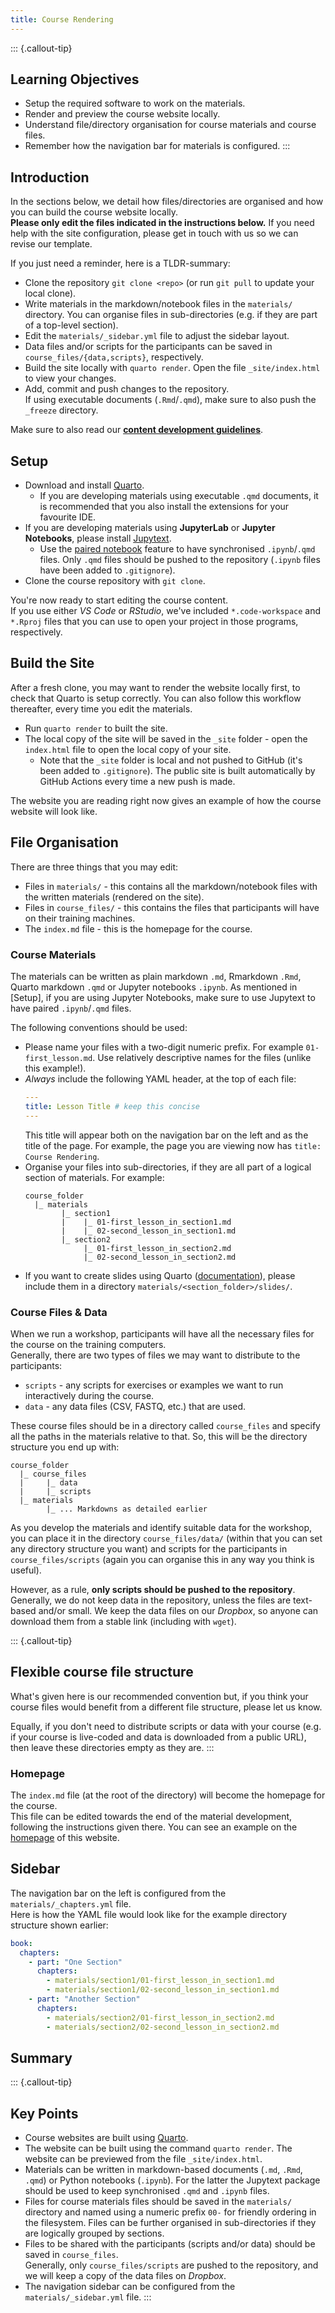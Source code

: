 ```yaml
---
title: Course Rendering
---
```


::: {.callout-tip}
## Learning Objectives

- Setup the required software to work on the materials.
- Render and preview the course website locally.
- Understand file/directory organisation for course materials and course files.
- Remember how the navigation bar for materials is configured.
:::

## Introduction

In the sections below, we detail how files/directories are organised and how you can build the course website locally.  
**Please only edit the files indicated in the instructions below.** 
If you need help with the site configuration, please get in touch with us so we can revise our template. 

If you just need a reminder, here is a TLDR-summary:

- Clone the repository `git clone <repo>` (or run `git pull` to update your local clone).
- Write materials in the markdown/notebook files in the `materials/` directory.
  You can organise files in sub-directories (e.g. if they are part of a top-level section).
- Edit the `materials/_sidebar.yml` file to adjust the sidebar layout.
- Data files and/or scripts for the participants can be saved in `course_files/{data,scripts}`, respectively.
- Build the site locally with `quarto render`. Open the file `_site/index.html` to view your changes.
- Add, commit and push changes to the repository.  
  If using executable documents (`.Rmd`/`.qmd`), make sure to also push the `_freeze` directory.

Make sure to also read our [**content development guidelines**](02-content_guidelines.md).


## Setup

- Download and install [Quarto](https://quarto.org/docs/get-started/). 
  - If you are developing materials using executable `.qmd` documents, it is recommended that you also install the extensions for your favourite IDE.
- If you are developing materials using **JupyterLab** or **Jupyter Notebooks**, please install [Jupytext](https://jupytext.readthedocs.io/en/latest/install.html).
  - Use the [paired notebook](https://jupytext.readthedocs.io/en/latest/paired-notebooks.html) feature to have synchronised `.ipynb`/`.qmd` files. Only `.qmd` files should be pushed to the repository (`.ipynb` files have been added to `.gitignore`).
- Clone the course repository with `git clone`.

You're now ready to start editing the course content.  
If you use either _VS Code_ or _RStudio_, we've included `*.code-workspace` and `*.Rproj` files that you can use to open your project in those programs, respectively. 


## Build the Site

After a fresh clone, you may want to render the website locally first, to check that Quarto is setup correctly. 
You can also follow this workflow thereafter, every time you edit the materials. 

- Run `quarto render` to built the site. 
- The local copy of the site will be saved in the `_site` folder - open the `index.html` file to open the local copy of your site.  
  - Note that the `_site` folder is local and not pushed to GitHub (it's been added to `.gitignore`). 
    The public site is built automatically by GitHub Actions every time a new push is made.

The website you are reading right now gives an example of how the course website will look like.


## File Organisation

There are three things that you may edit: 

- Files in `materials/` - this contains all the markdown/notebook files with the written materials (rendered on the site).
- Files in `course_files/` - this contains the files that participants will have on their training machines.
- The `index.md` file - this is the homepage for the course. 

### Course Materials

The materials can be written as plain markdown `.md`, Rmarkdown `.Rmd`, Quarto markdown `.qmd` or Jupyter notebooks `.ipynb`. 
As mentioned in [Setup], if you are using Jupyter Notebooks, make sure to use Jupytext to have paired `.ipynb`/`.qmd` files.

The following conventions should be used: 

- Please name your files with a two-digit numeric prefix. For example `01-first_lesson.md`. 
  Use relatively descriptive names for the files (unlike this example!).
- _Always_ include the following YAML header, at the top of each file:
  ```yml
  ---
  title: Lesson Title # keep this concise
  ---
  ```
  This title will appear both on the navigation bar on the left and as the title of the page. 
  For example, the page you are viewing now has `title: Course Rendering`.
- Organise your files into sub-directories, if they are all part of a logical section of materials. For example:
  ```
  course_folder
    |_ materials
          |_ section1
          |    |_ 01-first_lesson_in_section1.md
          |    |_ 02-second_lesson_in_section1.md
          |_ section2
               |_ 01-first_lesson_in_section2.md
               |_ 02-second_lesson_in_section2.md
  ```
- If you want to create slides using Quarto ([documentation](https://quarto.org/docs/presentations/)), please include them in a directory `materials/<section_folder>/slides/`.

### Course Files & Data

When we run a workshop, participants will have all the necessary files for the course on the training computers.  
Generally, there are two types of files we may want to distribute to the participants:

- `scripts` - any scripts for exercises or examples we want to run interactively during the course.
- `data` - any data files (CSV, FASTQ, etc.) that are used.

These course files should be in a directory called `course_files` and specify all the paths in the materials relative to that. 
So, this will be the directory structure you end up with: 

```
course_folder
  |_ course_files
  |     |_ data
  |     |_ scripts
  |_ materials
        |_ ... Markdowns as detailed earlier
```

As you develop the materials and identify suitable data for the workshop, you can place it in the directory `course_files/data/` (within that you can set any directory structure you want) and scripts for the participants in `course_files/scripts` (again you can organise this in any way you think is useful). 

However, as a rule, **only scripts should be pushed to the repository**.  
Generally, we do not keep data in the repository, unless the files are text-based and/or small. 
We keep the data files on our _Dropbox_, so anyone can download them from a stable link (including with `wget`). 

::: {.callout-tip}
## Flexible course file structure

What's given here is our recommended convention but, if you think your course files would benefit from a different file structure, please let us know. 

Equally, if you don't need to distribute scripts or data with your course (e.g. if your course is live-coded and data is downloaded from a public URL), then leave these directories empty as they are.
:::

### Homepage

The `index.md` file (at the root of the directory) will become the homepage for the course.  
This file can be edited towards the end of the material development, following the instructions given there. 
You can see an example on the [homepage](../index.md) of this website.


## Sidebar

The navigation bar on the left is configured from the `materials/_chapters.yml` file.  
Here is how the YAML file would look like for the example directory structure shown earlier:

```yml
book:
  chapters:
    - part: "One Section"
      chapters:
        - materials/section1/01-first_lesson_in_section1.md
        - materials/section1/02-second_lesson_in_section1.md
    - part: "Another Section"
      chapters:
        - materials/section2/01-first_lesson_in_section2.md
        - materials/section2/02-second_lesson_in_section2.md
```

<!-- The navigation bar (or sidebar) on the left is configured from the `materials/_sidebar.yml` file.  
Here is how the YAML file would look like for the example directory structure shown earlier:

```yml
website:
  sidebar:
    - title: "Materials"
      contents:
        - materials.md
        # Training Developers - only edit the sections below
        - section: "One Section"
          contents:
            - materials/section1/01-first_lesson_in_section1.md
            - materials/section1/02-second_lesson_in_section1.md
        - section: "Another Section"
          contents:
            - materials/section2/01-first_lesson_in_section2.md
            - materials/section2/02-second_lesson_in_section2.md
```

You can see more details about how to configure sidebar on the [Quarto documentation](https://quarto.org/docs/websites/website-navigation.html#side-navigation).  
However, please make sure to leave the first 5 lines of the YAML unchanged.  -->

## Summary

::: {.callout-tip}
## Key Points

- Course websites are built using [Quarto](https://quarto.org/docs/get-started/). 
- The website can be built using the command `quarto render`. 
  The website can be previewed from the file `_site/index.html`.
- Materials can be written in markdown-based documents (`.md`, `.Rmd`, `.qmd`) or Python notebooks (`.ipynb`). 
  For the latter the Jupytext package should be used to keep synchronised `.qmd` and `.ipynb` files. 
- Files for course materials files should be saved in the `materials/` directory and named using a numeric prefix `00-` for friendly ordering in the filesystem. 
  Files can be further organised in sub-directories if they are logically grouped by sections. 
- Files to be shared with the participants (scripts and/or data) should be saved in `course_files`.  
  Generally, only `course_files/scripts` are pushed to the repository, and we will keep a copy of the data files on _Dropbox_.
- The navigation sidebar can be configured from the `materials/_sidebar.yml` file. 
:::
